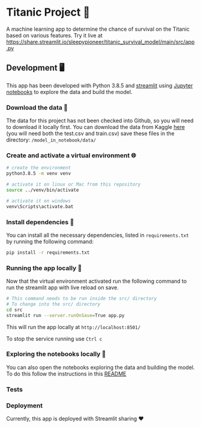 # Titanic Project 🚢
A machine learning app to determine the chance of survival on the Titanic based on various features. Try it live at https://share.streamlit.io/sleepypioneer/titanic_survival_model/main/src/app.py

## Development 🖥️

This app has been developed with Python 3.8.5 and [streamlit](https://www.streamlit.io/) using [Jupyter notebooks](https://jupyter.org/) to explore the data and build the model.

### Download the data 💾

The data for this project has not been checked into Github, so you will need to download it locally first. You can download the data from Kaggle [here](https://www.kaggle.com/c/titanic/data) (you will need both the test.csv and train.csv) save these files in the directory: `/model_in_notebook/data/`

### Create and activate a virtual environment 🌐

```sh
# create the environment
python3.8.5 -m venv venv

# activate it on linux or Mac from this repository
source ../venv/bin/activate

# activate it on windows
venv\Scripts\activate.bat
```

### Install dependencies 🧰

You can install all the necessary dependencies, listed in `requirements.txt` by running the following command:

```sh
pip install -r requirements.txt
```

### Running the app locally 🧊

Now that the virtual environment  activated run the following command to run the streamlit app with live reload on save.

```sh
# This command needs to be run inside the src/ directory
# To change into the src/ directory
cd src
streamlit run --server.runOnSave=True app.py
```

This will run the app locally at `http://localhost:8501/`

To stop the service running use `Ctrl c`

### Exploring the notebooks locally 📘

You can also open the notebooks exploring the data and building the model. To do this follow the instructions in this [README](./model_in_notebook/README.md)

### Tests

### Deployment

Currently, this app is deployed with Streamlit sharing :heart:
